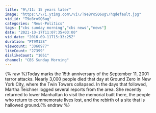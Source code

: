 ```yaml
---
title: "9\/11: 15 years later"
image: "https:\/\/i.ytimg.com\/vi\/T9eBroSQ6ug\/hqdefault.jpg"
vid_id: "T9eBroSQ6ug"
categories: "News-Politics"
tags: ["cbs sunday morning","cbs news","news"]
date: "2021-10-17T11:07:35+03:00"
vid_date: "2016-09-11T15:33:25Z"
duration: "PT9M13S"
viewcount: "3060977"
likeCount: "27399"
dislikeCount: "1051"
channel: "CBS Sunday Morning"
---
```

{% raw %}Today marks the 15th anniversary of the September 11, 2001 terror attacks. Nearly 3,000 people died that day at Ground Zero in New York City, where the Twin Towers collapsed. In the days that followed, Martha Teichner logged several reports from the area. She recently returned to lower Manhattan to visit the memorial built there, the people who return to commemorate lives lost, and the rebirth of a site that is hallowed ground.{% endraw %}
